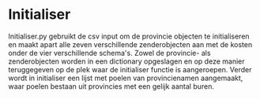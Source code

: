 # Initialiser 

Initialiser.py gebruikt de csv input om de provincie objecten te initialiseren en maakt apart alle zeven verschillende zenderobjecten aan met de kosten onder de vier verschillende schema's. Zowel de provincie- als zenderobjecten worden in een dictionary opgeslagen en op deze manier teruggegeven op de plek waar de initialiser functie is aangeroepen. Verder wordt in initialiser een lijst met poelen van provincienamen aangemaakt, waar poelen bestaan uit provincies met een gelijk aantal buren.
